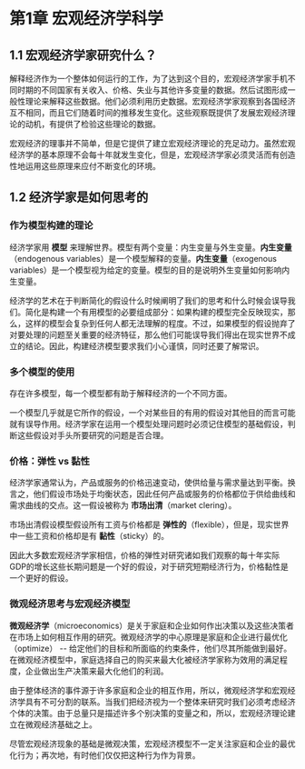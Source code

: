 # 第1章 宏观经济学科学

## 1.1 宏观经济学家研究什么？
解释经济作为一个整体如何运行的工作，为了达到这个目的，宏观经济学家手机不同时期的不同国家有关收入、价格、失业与其他许多变量的数据。然后试图形成一般性理论来解释这些数据。他们必须利用历史数据。宏观经济学家观察到各国经济互不相同，而且它们随着时间的推移发生变化。这些观察既提供了发展宏观经济理论的动机，有提供了检验这些理论的数据。

宏观经济的理事并不简单，但是它提供了建立宏观经济理论的充足动力。虽然宏观经济学的基本原理不会每十年就发生变化，但是，宏观经济学家必须灵活而有创造性地运用这些原理来应付不断变化的环境。

## 1.2 经济学家是如何思考的

### 作为模型构建的理论
经济学家用 **模型** 来理解世界。模型有两个变量：内生变量与外生变量。**内生变量**（endogenous variables）是一个模型解释的变量。**内生变量**（exogenous variables）是一个模型视为给定的变量。模型的目的是说明外生变量如何影响内生变量。

经济学的艺术在于判断简化的假设什么时候阐明了我们的思考和什么时候会误导我们。简化是构建一个有用模型的必要组成部分：如果构建的模型完全反映现实，那么，这样的模型会复杂到任何人都无法理解的程度。不过，如果模型的假设抛弃了对要处理的问题至关重要的经济特征，那么他们可能误导我们得出在现实世界不成立的结论。因此，构建经济模型要求我们小心谨慎，同时还要了解常识。

### 多个模型的使用
存在许多模型，每一个模型都有助于解释经济的一个不同方面。

一个模型几乎就是它所作的假设，一个对某些目的有用的假设对其他目的而言可能就有误导作用。经济学家在运用一个模型处理问题时必须记住模型的基础假设，判断这些假设对手头所要研究的问题是否合理。

### 价格：弹性 vs 黏性
经济学家通常认为，产品或服务的价格迅速变动，使供给量与需求量达到平衡。换言之，他们假设市场处于均衡状态，因此任何产品或服务的价格都位于供给曲线和需求曲线的交点。这一假设被称为 **市场出清**（market clering）。

市场出清假设模型假设所有工资与价格都是 **弹性的**（flexible），但是，现实世界中一些工资和价格却是有 **黏性**（sticky）的。

因此大多数宏观经济学家相信，价格的弹性对研究诸如我们观察的每十年实际GDP的增长这些长期问题是一个好的假设，对于研究短期经济行为，价格黏性是一个更好的假设。

### 微观经济思考与宏观经济模型
**微观经济学**（microeconomics）是关于家庭和企业如何作出决策以及这些决策者在市场上如何相互作用的研究。微观经济学的中心原理是家庭和企业进行最优化（optimize） -- 给定他们的目标和所面临的约束条件，他们尽其所能做到最好。在微观经济模型中，家庭选择自己的购买来最大化被经济学家称为效用的满足程度，企业做出生产决策来最大化他们的利润。

由于整体经济的事件源于许多家庭和企业的相互作用，所以，微观经济学和宏观经济学具有不可分割的联系。当我们把经济视为一个整体来研究时我们必须考虑经济个体的决策。由于总量只是描述许多个别决策的变量之和，所以，宏观经济理论建立在微观经济基础之上。

尽管宏观经济现象的基础是微观决策，宏观经济模型不一定关注家庭和企业的最优化行为；再次地，有时他们仅仅把这种行为作为背景。
